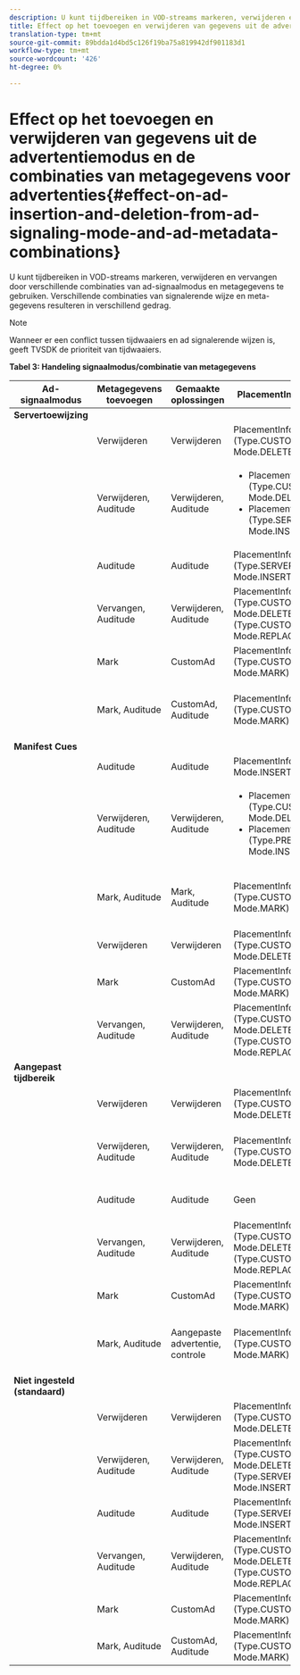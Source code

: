 ```yaml
---
description: U kunt tijdbereiken in VOD-streams markeren, verwijderen en vervangen door verschillende combinaties van ad-signaalmodus en metagegevens te gebruiken. Verschillende combinaties van signalerende wijze en meta-gegevens resulteren in verschillend gedrag.
title: Effect op het toevoegen en verwijderen van gegevens uit de advertentiemodus en combinaties van metagegevens
translation-type: tm+mt
source-git-commit: 89bdda1d4bd5c126f19ba75a819942df901183d1
workflow-type: tm+mt
source-wordcount: '426'
ht-degree: 0%

---
```



# Effect op het toevoegen en verwijderen van gegevens uit de advertentiemodus en de combinaties van metagegevens voor advertenties{#effect-on-ad-insertion-and-deletion-from-ad-signaling-mode-and-ad-metadata-combinations}

U kunt tijdbereiken in VOD-streams markeren, verwijderen en vervangen door verschillende combinaties van ad-signaalmodus en metagegevens te gebruiken. Verschillende combinaties van signalerende wijze en meta-gegevens resulteren in verschillend gedrag.

>[!NOTE]
>
>Wanneer er een conflict tussen tijdwaaiers en ad signalerende wijzen is, geeft TVSDK de prioriteit van tijdwaaiers.

**Tabel 3: Handeling signaalmodus/combinatie van metagegevens**

<table>  
 <thead> 
  <tr> 
   <th class="entry"> Ad-signaalmodus </th> 
   <th class="entry"> Metagegevens toevoegen </th> 
   <th class="entry"> Gemaakte oplossingen </th> 
   <th class="entry"><span class="codeph"> </span> PlacementInformationScreated </th> 
   <th class="entry"> Resulterend gedrag </th> 
  </tr> 
 </thead>
 <tbody> 
  <tr> 
   <td> <b>Servertoewijzing</b> </td> 
   <td> </td> 
   <td> </td> 
   <td> </td> 
   <td> </td> 
  </tr> 
  <tr> 
   <td> </td> 
   <td> Verwijderen </td> 
   <td> Verwijderen </td> 
   <td><span class="codeph"> PlacementInfo (Type.CUSTOM_TIME_RANGE, Mode.DELETE)</span> </td> 
   <td> Verwijderde bereiken </td> 
  </tr> 
  <tr> 
   <td></td> 
   <td> Verwijderen, Auditude </td> 
   <td> Verwijderen, Auditude </td> 
   <td> 
    <ul> 
     <li><span class="codeph"> PlacementInfo (Type.CUSTOM_TIME_RANGE, Mode.DELETE),  </span> </li> 
     <li><span class="codeph"> PlacementInfo (Type.SERVER_MAP, Mode.INSERT)</span> </li> 
    </ul> </td> 
   <td> Bereiken verwijderd, advertenties ingevoegd </td> 
  </tr> 
  <tr> 
   <td></td> 
   <td> Auditude </td> 
   <td> Auditude </td> 
   <td><span class="codeph"> PlacementInfo (Type.SERVER_MAP, Mode.INSERT)</span> </td> 
   <td> Toegevoegde advertenties </td> 
  </tr> 
  <tr> 
   <td></td> 
   <td> Vervangen, Auditude </td> 
   <td> Verwijderen, Auditude </td> 
   <td><span class="codeph"> PlacementInfo (Type.CUSTOM_TIME_RANGE, Mode.DELETE), PlacementInfo (Type.CUSTOM_TIME_RANGE, Mode.REPLACE)</span> </td> 
   <td> Vervangen bereiken </td> 
  </tr> 
  <tr> 
   <td></td> 
   <td> Mark </td> 
   <td> CustomAd </td> 
   <td><span class="codeph"> PlacementInfo (Type.CUSTOM_TIME_RANGE, Mode.MARK)</span> </td> 
   <td> Gemarkeerde bereiken </td> 
  </tr> 
  <tr> 
   <td></td> 
   <td> Mark, Auditude </td> 
   <td> CustomAd, Auditude </td> 
   <td><span class="codeph"> PlacementInfo (Type.CUSTOM_TIME_RANGE, Mode.MARK)</span> </td> 
   <td> Bereiken gemarkeerd, geen advertenties ingevoegd </td> 
  </tr> 
  <tr> 
   <td> <b>Manifest Cues</b> </td> 
   <td> </td> 
   <td> </td> 
   <td> </td> 
   <td> </td> 
  </tr> 
  <tr> 
   <td></td> 
   <td> Auditude </td> 
   <td> Auditude </td> 
   <td><span class="codeph"> PlacementInfo (Type.PRE_ROLL, Mode.INSERT)</span> </td> 
   <td> Toegevoegde advertenties </td> 
  </tr> 
  <tr> 
   <td></td> 
   <td> Verwijderen, Auditude </td> 
   <td> Verwijderen, Auditude </td> 
   <td> 
    <ul> 
     <li><span class="codeph"> PlacementInfo (Type.CUSTOM_TIME_RANGE, Mode.DELETE)</span> </li> 
     <li><span class="codeph"> PlacementInfo (Type.PRE_ROLL, Mode.INSERT)</span> </li> 
    </ul> </td> 
   <td> Bereiken verwijderd, advertenties ingevoegd </td> 
  </tr> 
  <tr> 
   <td></td> 
   <td> Mark, Auditude </td> 
   <td> Mark, Auditude </td> 
   <td><span class="codeph"> PlacementInfo (Type.CUSTOM_TIME_RANGE, Mode.MARK)</span> </td> 
   <td> Bereiken gemarkeerd, geen advertenties ingevoegd </td> 
  </tr> 
  <tr> 
   <td></td> 
   <td> Verwijderen </td> 
   <td> Verwijderen </td> 
   <td><span class="codeph"> PlacementInfo (Type.CUSTOM_TIME_RANGE, Mode.DELETE)</span> </td> 
   <td> Verwijderde bereiken </td> 
  </tr> 
  <tr> 
   <td></td> 
   <td> Mark </td> 
   <td> CustomAd </td> 
   <td><span class="codeph"> PlacementInfo (Type.CUSTOM_TIME_RANGE, Mode.MARK)</span> </td> 
   <td> Gemarkeerde bereiken </td> 
  </tr> 
  <tr> 
   <td></td> 
   <td> Vervangen, Auditude </td> 
   <td> Verwijderen, Auditude </td> 
   <td><span class="codeph"> PlacementInfo (Type.CUSTOM_TIME_RANGE, Mode.DELETE), PlacementInfo (Type.CUSTOM_TIME_RANGE, Mode.REPLACE)</span> </td> 
   <td> Vervangen bereiken </td> 
  </tr> 
  <tr> 
   <td> <b>Aangepast tijdbereik</b> </td> 
   <td> </td> 
   <td> </td> 
   <td> </td> 
   <td> </td> 
  </tr> 
  <tr> 
   <td></td> 
   <td> Verwijderen </td> 
   <td> Verwijderen </td> 
   <td><span class="codeph"> PlacementInfo (Type.CUSTOM_TIME_RANGE, Mode.DELETE)</span> </td> 
   <td> Verwijderde bereiken </td> 
  </tr> 
  <tr> 
   <td></td> 
   <td> Verwijderen, Auditude </td> 
   <td> Verwijderen, Auditude </td> 
   <td><span class="codeph"> PlacementInfo (Type.CUSTOM_TIME_RANGE, Mode.DELETE)</span> </td> 
   <td> Bereiken verwijderd, geen advertenties ingevoegd </td> 
  </tr> 
  <tr> 
   <td></td> 
   <td> Auditude </td> 
   <td> Auditude </td> 
   <td> Geen </td> 
   <td> Geen advertenties ingevoegd </td> 
  </tr> 
  <tr> 
   <td></td> 
   <td> Vervangen, Auditude </td> 
   <td> Verwijderen, Auditude </td> 
   <td><span class="codeph"> PlacementInfo (Type.CUSTOM_TIME_RANGE, Mode.DELETE), PlacementInfo (Type.CUSTOM_TIME_RANGE, Mode.REPLACE)</span> </td> 
   <td> Bereiken vervangen door advertenties </td> 
  </tr> 
  <tr> 
   <td></td> 
   <td> Mark </td> 
   <td> CustomAd </td> 
   <td><span class="codeph"> PlacementInfo (Type.CUSTOM_TIME_RANGE, Mode.MARK)</span> </td> 
   <td> Gemarkeerde bereiken </td> 
  </tr> 
  <tr> 
   <td></td> 
   <td> Mark, Auditude </td> 
   <td> Aangepaste advertentie, controle </td> 
   <td><span class="codeph"> PlacementInfo (Type.CUSTOM_TIME_RANGE, Mode.MARK)</span> </td> 
   <td> Bereiken gemarkeerd, geen advertenties ingevoegd </td> 
  </tr> 
  <tr> 
   <td> <b>Niet ingesteld (standaard)</b> </td> 
   <td> </td> 
   <td> </td> 
   <td> </td> 
   <td> </td> 
  </tr> 
  <tr> 
   <td></td> 
   <td> Verwijderen </td> 
   <td> Verwijderen </td> 
   <td><span class="codeph"> PlacementInfo (Type.CUSTOM_TIME_RANGE, Mode.DELETE)</span> </td> 
   <td> Verwijderde bereiken </td> 
  </tr> 
  <tr> 
   <td></td> 
   <td> Verwijderen, Auditude </td> 
   <td> Verwijderen, Auditude </td> 
   <td><span class="codeph"> PlacementInfo (Type.CUSTOM_TIME_RANGE, Mode.DELETE), PlacementInfo (Type.SERVER_MAP, Mode.INSERT)</span> </td> 
   <td> Bereiken verwijderd, advertenties ingevoegd </td> 
  </tr> 
  <tr> 
   <td></td> 
   <td> Auditude </td> 
   <td> Auditude </td> 
   <td><span class="codeph"> PlacementInfo (Type.SERVER_MAP, Mode.INSERT)</span> </td> 
   <td> Toegevoegde advertenties </td> 
  </tr> 
  <tr> 
   <td></td> 
   <td> Vervangen, Auditude </td> 
   <td> Verwijderen, Auditude </td> 
   <td><span class="codeph"> PlacementInfo (Type.CUSTOM_TIME_RANGE, Mode.DELETE), PlacementInfo (Type.CUSTOM_TIME_RANGE, Mode.REPLACE)</span> </td> 
   <td> Bereiken vervangen door advertenties </td> 
  </tr> 
  <tr> 
   <td></td> 
   <td> Mark </td> 
   <td> CustomAd </td> 
   <td><span class="codeph"> PlacementInfo (Type.CUSTOM_TIME_RANGE, Mode.MARK)</span> </td> 
   <td> Gemarkeerde bereiken </td> 
  </tr> 
  <tr> 
   <td></td> 
   <td> Mark, Auditude </td> 
   <td> CustomAd, Auditude </td> 
   <td><span class="codeph"> PlacementInfo (Type.CUSTOM_TIME_RANGE, Mode.MARK)</span> </td> 
   <td> Gemarkeerde bereiken </td> 
  </tr> 
 </tbody> 
</table>

